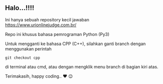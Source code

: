 ## Halo...!!!!

Ini hanya sebuah repository kecil jawaban https://www.urionlinejudge.com.br/

Repo ini khusus bahasa pemrograman Python (Py3)

Untuk mengganti ke bahasa CPP (C++), silahkan ganti branch dengan menggunakan perintah

`` git checkout cpp ``

di terminal atau cmd, atau dengan mengklik menu branch di bagian kiri atas.


Terimakasih, happy coding.. :heart: :wink:
